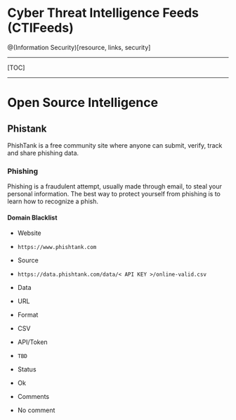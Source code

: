 Cyber Threat Intelligence Feeds (CTIFeeds)
==========================================
@(Information Security)[resource, links, security]

----------

[TOC]

----------

Open Source Intelligence
========================

## Phistank

PhishTank is a free community site where anyone can submit, verify, track and
share phishing data.

### Phishing

Phishing is a fraudulent attempt, usually made through email, to steal your
personal information. The best way to protect yourself from phishing is to learn
how to recognize a phish.

#### Domain Blacklist
>
* Website
 - `https://www.phishtank.com`
* Source
 - `https://data.phishtank.com/data/< API KEY >/online-valid.csv`
* Data
 - URL
* Format
 - CSV
* API/Token
 - `TBD`
* Status
 - Ok
* Comments
 - No comment
